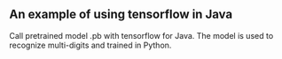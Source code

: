 ## An example of using tensorflow in Java 
Call pretrained model .pb with tensorflow for Java. The model is used to recognize multi-digits and trained in Python.
